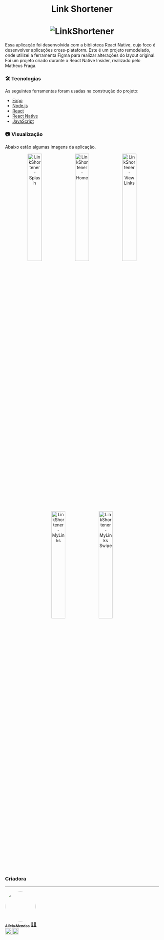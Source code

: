<h1 align="center">Link Shortener</h1>

<h1 align="center">
  <img alt="LinkShortener" title="LinkShortener" src="../link-shortener/src/assets/readme/banner.svg" />
</h1>

<p align="left">
    Essa aplicação foi desenvolvida com a biblioteca React Native, cujo foco é desenvolver aplicações cross-plataform.
    Este é um projeto remodelado, onde utilizei a ferramenta Figma para realizar alterações do layout original. Foi um projeto criado durante o React Native Insider, realizado pelo Matheus Fraga. 
</p>

### 🛠 Tecnologias

As seguintes ferramentas foram usadas na construção do projeto:

- [Expo](https://expo.io/)
- [Node.js](https://nodejs.org/en/)
- [React](https://pt-br.reactjs.org/)
- [React Native](https://reactnative.dev/)
- [JavaScript](https://www.javascript.com/)

### 📷 Visualização
<p>Abaixo estão algumas imagens da aplicação.</p>

<div align="center">
  <img width="30%" alt="LinkShortener - Splash" title="LinkShortener" src="../link-shortener/src/assets/readme/Splash.svg"/>
  <img width="30%" alt="LinkShortener - Home" title="LinkShortener" src="../link-shortener/src/assets/readme/Home.svg"/>
  <img width="30%" alt="LinkShortener - View Links" title="LinkShortener" src="../link-shortener/src/assets/readme/View MyLinks.svg"/>
  <img width="30%" alt="LinkShortener - MyLinks" title="LinkShortener" src="../link-shortener/src/assets/readme/MyLinks.svg"/>
  <img width="30%" alt="LinkShortener - MyLinks Swipe" titsle="LinkShortener" src="../link-shortener/src/assets/readme/MyLinks Swipe.svg"/>
</div>



### Criadora
---

<a href="https://github.com/aliciamendes">
 <img style="border-radius: 50%;" src="https://avatars.githubusercontent.com/u/56595164?v=4" width="100px;" alt=""/>
 <br />
 <sub><b>Alícia Mendes</b></sub></a> <a href="#" title="Desenv. Fulltack">👩‍💻</a>
 <br />
<a href="https://www.linkedin.com/in/aliciagbmendes/" target="_blank">
    <img height="20em" src="https://img.shields.io/badge/LinkedIn-0077B5?style=for-the-badge&logo=linkedin&logoColor=white">
</a>
<a href="mailto:aliciabmendes@gmail.com" target="_blank">
    <img height="20em" src="https://img.shields.io/badge/Gmail-D14836?style=for-the-badge&logo=gmail&logoColor=white">
</a>

